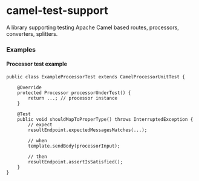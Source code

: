 camel-test-support
==================

A library supporting testing Apache Camel based routes, processors, converters, splitters.

### Examples

#### Processor test example
```
public class ExampleProcessorTest extends CamelProcessorUnitTest {

    @Override
    protected Processor processorUnderTest() {
        return ...; // processor instance
    }

    @Test
    public void shouldMapToProperType() throws InterruptedException {
        // expect
        resultEndpoint.expectedMessagesMatches(...);

        // when
        template.sendBody(processorInput);

        // then
        resultEndpoint.assertIsSatisfied();
    }
}
```
